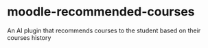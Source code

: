 # moodle-recommended-courses
An AI plugin that recommends courses to the student based on their courses history
